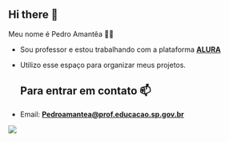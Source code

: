 ## Hi there 💚


Meu nome é Pedro Amantêa 👨‍🏫

- Sou professor e estou trabalhando com a plataforma **[ALURA](https://www.alura.com.br)**
- Utilizo esse espaço para organizar meus projetos.

  ## Para entrar em contato 📫
- Email: **Pedroamantea@prof.educacao.sp.gov.br**

 ![](https://media.tenor.com/kLN0OuTw2SwAAAAi/cavalinho-palmeiras.gif)

